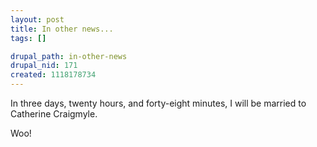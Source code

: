 ```yaml
--- 
layout: post
title: In other news...
tags: []

drupal_path: in-other-news
drupal_nid: 171
created: 1118178734
---
```

In three days, twenty hours, and forty-eight minutes, I will be married to Catherine Craigmyle.

Woo!
